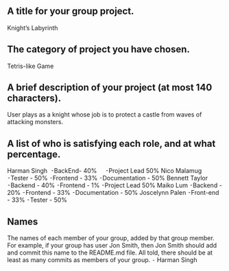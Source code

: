 ## A title for your group project.
Knight’s Labyrinth  
## The category of project you have chosen.
Tetris-like Game
## A brief description of your project (at most 140 characters).
User plays as a knight whose job is to protect a castle from waves of attacking monsters.
## A list of who is satisfying each role, and at what percentage.
Harman Singh 
	⁃BackEnd- 40%    
	⁃Project Lead 50%
Nico Malamug 
	⁃Tester - 50%
	⁃Frontend - 33%
	⁃Documentation - 50%
Bennett Taylor 
	⁃Backend - 40%
	⁃Frontend - 1%
	⁃Project Lead 50%
Maiko Lum
	⁃Backend - 20%
	⁃Frontend - 33%
	⁃Documentation - 50%
Joscelynn Palen
	⁃Front-end - 33%
	⁃Tester - 50%

## Names
The names of each member of your group, added by that group member. For example, if your group has user Jon Smith, then Jon Smith should add and commit this name to the README.md file. All told, there should be at least as many commits as members of your group.
	⁃	Harman Singh
